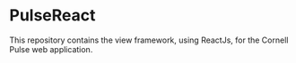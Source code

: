 # PulseReact

This repository contains the view framework, using ReactJs, for the Cornell Pulse web application.